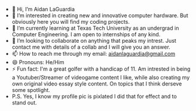- 👋 Hi, I’m Aidan LaGuardia
- 👀 I’m interested in creating new and innovative computer hardware. But obviously here you will find my coding projects.
- 🌱 I’m currently learning at Texas Tech University as an undergrad in Computer Engineering. I am open to internships of any kind.
- 💞️ I’m looking to collaborate on anything that peaks my intrest. Just contact me with details of a collab and I will give you an answer.
- 📫 How to reach me through my email: aidanlaguardia@gmail.com
- 😄 Pronouns: He/Him
- ⚡ Fun fact: I'm a great golfer with a handicap of 11. Am intrested in being a Youtuber/Streamer of videogame content I like, while also creating my own original video essay style content. On topics that I think derseve some spotlight.
- P.S. Yes, I know my profile pic is pixlated I did that for effect and to stand out.
<!---
AidanLaG/AidanLaG is a ✨ special ✨ repository because its `README.md` (this file) appears on your GitHub profile.
You can click the Preview link to take a look at your changes.
--->
